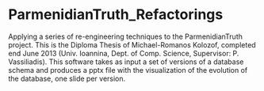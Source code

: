 # ParmenidianTruth_Refactorings
Applying a series of re-engineering techniques to the ParmenidianTruth project.
This is the Diploma Thesis of Michael-Romanos Kolozof, completed end June 2013 (Univ. Ioannina, Dept. of Comp. Science, Supervisor: P. Vassiliadis).
This software takes as input a set of versions of a database schema and produces a pptx file with the visualization of the evolution of the database, one slide per version.
